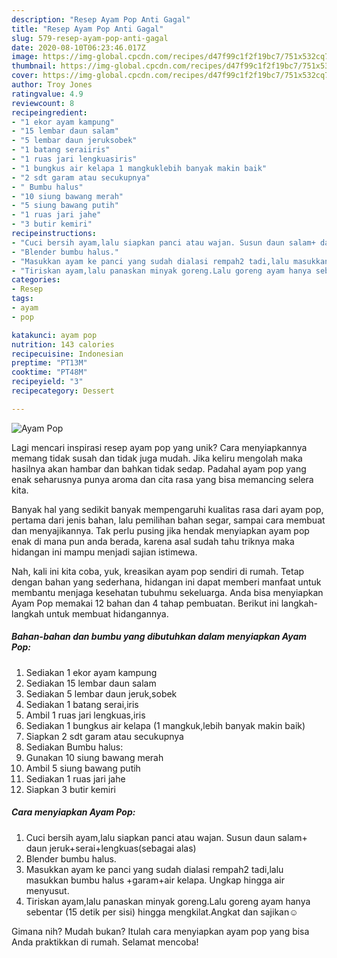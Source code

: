 ```yaml
---
description: "Resep Ayam Pop Anti Gagal"
title: "Resep Ayam Pop Anti Gagal"
slug: 579-resep-ayam-pop-anti-gagal
date: 2020-08-10T06:23:46.017Z
image: https://img-global.cpcdn.com/recipes/d47f99c1f2f19bc7/751x532cq70/ayam-pop-foto-resep-utama.jpg
thumbnail: https://img-global.cpcdn.com/recipes/d47f99c1f2f19bc7/751x532cq70/ayam-pop-foto-resep-utama.jpg
cover: https://img-global.cpcdn.com/recipes/d47f99c1f2f19bc7/751x532cq70/ayam-pop-foto-resep-utama.jpg
author: Troy Jones
ratingvalue: 4.9
reviewcount: 8
recipeingredient:
- "1 ekor ayam kampung"
- "15 lembar daun salam"
- "5 lembar daun jeruksobek"
- "1 batang seraiiris"
- "1 ruas jari lengkuasiris"
- "1 bungkus air kelapa 1 mangkuklebih banyak makin baik"
- "2 sdt garam atau secukupnya"
- " Bumbu halus"
- "10 siung bawang merah"
- "5 siung bawang putih"
- "1 ruas jari jahe"
- "3 butir kemiri"
recipeinstructions:
- "Cuci bersih ayam,lalu siapkan panci atau wajan. Susun daun salam+ daun jeruk+serai+lengkuas(sebagai alas)"
- "Blender bumbu halus."
- "Masukkan ayam ke panci yang sudah dialasi rempah2 tadi,lalu masukkan bumbu halus +garam+air kelapa. Ungkap hingga air menyusut."
- "Tiriskan ayam,lalu panaskan minyak goreng.Lalu goreng ayam hanya sebentar (15 detik per sisi) hingga mengkilat.Angkat dan sajikan☺️"
categories:
- Resep
tags:
- ayam
- pop

katakunci: ayam pop 
nutrition: 143 calories
recipecuisine: Indonesian
preptime: "PT13M"
cooktime: "PT48M"
recipeyield: "3"
recipecategory: Dessert

---
```



![Ayam Pop](https://img-global.cpcdn.com/recipes/d47f99c1f2f19bc7/751x532cq70/ayam-pop-foto-resep-utama.jpg)

Lagi mencari inspirasi resep ayam pop yang unik? Cara menyiapkannya memang tidak susah dan tidak juga mudah. Jika keliru mengolah maka hasilnya akan hambar dan bahkan tidak sedap. Padahal ayam pop yang enak seharusnya punya aroma dan cita rasa yang bisa memancing selera kita.

Banyak hal yang sedikit banyak mempengaruhi kualitas rasa dari ayam pop, pertama dari jenis bahan, lalu pemilihan bahan segar, sampai cara membuat dan menyajikannya. Tak perlu pusing jika hendak menyiapkan ayam pop enak di mana pun anda berada, karena asal sudah tahu triknya maka hidangan ini mampu menjadi sajian istimewa.




Nah, kali ini kita coba, yuk, kreasikan ayam pop sendiri di rumah. Tetap dengan bahan yang sederhana, hidangan ini dapat memberi manfaat untuk membantu menjaga kesehatan tubuhmu sekeluarga. Anda bisa menyiapkan Ayam Pop memakai 12 bahan dan 4 tahap pembuatan. Berikut ini langkah-langkah untuk membuat hidangannya.

<!--inarticleads1-->

##### Bahan-bahan dan bumbu yang dibutuhkan dalam menyiapkan Ayam Pop:

1. Sediakan 1 ekor ayam kampung
1. Sediakan 15 lembar daun salam
1. Sediakan 5 lembar daun jeruk,sobek
1. Sediakan 1 batang serai,iris
1. Ambil 1 ruas jari lengkuas,iris
1. Sediakan 1 bungkus air kelapa (1 mangkuk,lebih banyak makin baik)
1. Siapkan 2 sdt garam atau secukupnya
1. Sediakan  Bumbu halus:
1. Gunakan 10 siung bawang merah
1. Ambil 5 siung bawang putih
1. Sediakan 1 ruas jari jahe
1. Siapkan 3 butir kemiri




<!--inarticleads2-->

##### Cara menyiapkan Ayam Pop:

1. Cuci bersih ayam,lalu siapkan panci atau wajan. Susun daun salam+ daun jeruk+serai+lengkuas(sebagai alas)
1. Blender bumbu halus.
1. Masukkan ayam ke panci yang sudah dialasi rempah2 tadi,lalu masukkan bumbu halus +garam+air kelapa. Ungkap hingga air menyusut.
1. Tiriskan ayam,lalu panaskan minyak goreng.Lalu goreng ayam hanya sebentar (15 detik per sisi) hingga mengkilat.Angkat dan sajikan☺️




Gimana nih? Mudah bukan? Itulah cara menyiapkan ayam pop yang bisa Anda praktikkan di rumah. Selamat mencoba!
